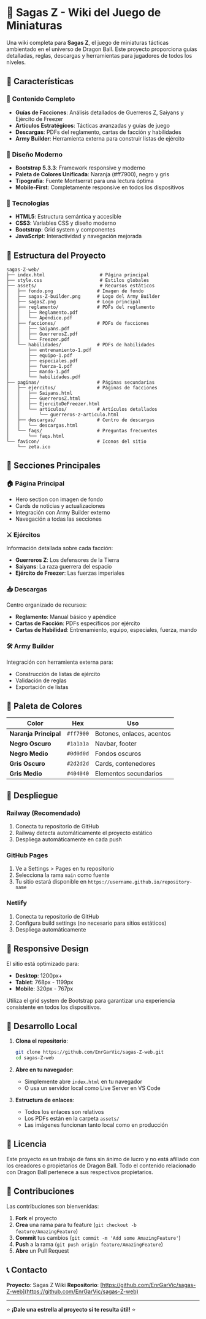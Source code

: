 # 🐉 Sagas Z - Wiki del Juego de Miniaturas

Una wiki completa para **Sagas Z**, el juego de miniaturas tácticas ambientado en el universo de Dragon Ball. Este proyecto proporciona guías detalladas, reglas, descargas y herramientas para jugadores de todos los niveles.

## 🌟 Características

### 📖 **Contenido Completo**
- **Guías de Facciones**: Análisis detallados de Guerreros Z, Saiyans y Ejército de Freezer
- **Artículos Estratégicos**: Tácticas avanzadas y guías de juego
- **Descargas**: PDFs del reglamento, cartas de facción y habilidades
- **Army Builder**: Herramienta externa para construir listas de ejército

### 🎨 **Diseño Moderno**
- **Bootstrap 5.3.3**: Framework responsive y moderno
- **Paleta de Colores Unificada**: Naranja (#ff7900), negro y gris
- **Tipografía**: Fuente Montserrat para una lectura óptima
- **Mobile-First**: Completamente responsive en todos los dispositivos

### 🚀 **Tecnologías**
- **HTML5**: Estructura semántica y accesible
- **CSS3**: Variables CSS y diseño moderno
- **Bootstrap**: Grid system y componentes
- **JavaScript**: Interactividad y navegación mejorada

## 📁 Estructura del Proyecto

```
sagas-Z-web/
├── index.html                    # Página principal
├── style.css                     # Estilos globales
├── assets/                       # Recursos estáticos
│   ├── fondo.png                # Imagen de fondo
│   ├── sagas-Z-builder.png      # Logo del Army Builder
│   ├── sagasZ.png               # Logo principal
│   ├── reglamento/              # PDFs del reglamento
│   │   ├── Reglamento.pdf
│   │   └── Apéndice.pdf
│   ├── facciones/               # PDFs de facciones
│   │   ├── Saiyans.pdf
│   │   ├── GuerrerosZ.pdf
│   │   └── Freezer.pdf
│   └── habilidades/             # PDFs de habilidades
│       ├── entrenamiento-1.pdf
│       ├── equipo-1.pdf
│       ├── especiales.pdf
│       ├── fuerza-1.pdf
│       ├── mando-1.pdf
│       └── habilidades.pdf
├── paginas/                     # Páginas secundarias
│   ├── ejercitos/               # Páginas de facciones
│   │   ├── Saiyans.html
│   │   ├── GuerrerosZ.html
│   │   ├── EjercitoDeFreezer.html
│   │   └── articulos/           # Artículos detallados
│   │       └── guerreros-z-articulo.html
│   ├── descargas/               # Centro de descargas
│   │   └── descargas.html
│   └── faqs/                    # Preguntas frecuentes
│       └── faqs.html
└── favicon/                     # Iconos del sitio
    └── zeta.ico
```

## 🎯 Secciones Principales

### 🏠 **Página Principal**
- Hero section con imagen de fondo
- Cards de noticias y actualizaciones
- Integración con Army Builder externo
- Navegación a todas las secciones

### ⚔️ **Ejércitos**
Información detallada sobre cada facción:

- **Guerreros Z**: Los defensores de la Tierra
- **Saiyans**: La raza guerrera del espacio
- **Ejército de Freezer**: Las fuerzas imperiales

### 📥 **Descargas**
Centro organizado de recursos:

- **Reglamento**: Manual básico y apéndice
- **Cartas de Facción**: PDFs específicos por ejército
- **Cartas de Habilidad**: Entrenamiento, equipo, especiales, fuerza, mando

### 🛠️ **Army Builder**
Integración con herramienta externa para:
- Construcción de listas de ejército
- Validación de reglas
- Exportación de listas

## 🎨 Paleta de Colores

| Color | Hex | Uso |
|-------|-----|-----|
| **Naranja Principal** | `#ff7900` | Botones, enlaces, acentos |
| **Negro Oscuro** | `#1a1a1a` | Navbar, footer |
| **Negro Medio** | `#0d0d0d` | Fondos oscuros |
| **Gris Oscuro** | `#2d2d2d` | Cards, contenedores |
| **Gris Medio** | `#404040` | Elementos secundarios |

## 🚀 Despliegue

### Railway (Recomendado)
1. Conecta tu repositorio de GitHub
2. Railway detecta automáticamente el proyecto estático
3. Despliega automáticamente en cada push

### GitHub Pages
1. Ve a Settings > Pages en tu repositorio
2. Selecciona la rama `main` como fuente
3. Tu sitio estará disponible en `https://username.github.io/repository-name`

### Netlify
1. Conecta tu repositorio de GitHub
2. Configura build settings (no necesario para sitios estáticos)
3. Despliega automáticamente

## 📱 Responsive Design

El sitio está optimizado para:
- **Desktop**: 1200px+
- **Tablet**: 768px - 1199px
- **Mobile**: 320px - 767px

Utiliza el grid system de Bootstrap para garantizar una experiencia consistente en todos los dispositivos.

## 🔧 Desarrollo Local

1. **Clona el repositorio**:
   ```bash
   git clone https://github.com/EnrGarVic/sagas-Z-web.git
   cd sagas-Z-web
   ```

2. **Abre en tu navegador**:
   - Simplemente abre `index.html` en tu navegador
   - O usa un servidor local como Live Server en VS Code

3. **Estructura de enlaces**:
   - Todos los enlaces son relativos
   - Los PDFs están en la carpeta `assets/`
   - Las imágenes funcionan tanto local como en producción

## 📄 Licencia

Este proyecto es un trabajo de fans sin ánimo de lucro y no está afiliado con los creadores o propietarios de Dragon Ball. Todo el contenido relacionado con Dragon Ball pertenece a sus respectivos propietarios.

## 🤝 Contribuciones

Las contribuciones son bienvenidas:

1. **Fork** el proyecto
2. **Crea** una rama para tu feature (`git checkout -b feature/AmazingFeature`)
3. **Commit** tus cambios (`git commit -m 'Add some AmazingFeature'`)
4. **Push** a la rama (`git push origin feature/AmazingFeature`)
5. **Abre** un Pull Request

## 📞 Contacto

**Proyecto**: Sagas Z Wiki
**Repositorio**: [https://github.com/EnrGarVic/sagas-Z-web](https://github.com/EnrGarVic/sagas-Z-web)

---

⭐ **¡Dale una estrella al proyecto si te resulta útil!** ⭐